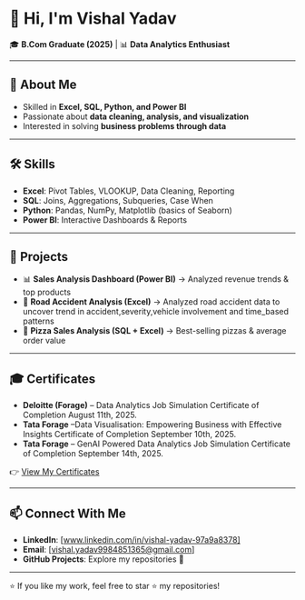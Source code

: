 # 👋 Hi, I'm Vishal Yadav  

🎓 **B.Com Graduate (2025)** | 📊 **Data Analytics Enthusiast**  

---

## 🚀 About Me  
- Skilled in **Excel, SQL, Python, and Power BI**  
- Passionate about **data cleaning, analysis, and visualization**  
- Interested in solving **business problems through data**  

---

## 🛠️ Skills  
- **Excel**: Pivot Tables, VLOOKUP, Data Cleaning, Reporting  
- **SQL**: Joins, Aggregations, Subqueries, Case When  
- **Python**: Pandas, NumPy, Matplotlib (basics of Seaborn)  
- **Power BI**: Interactive Dashboards & Reports  

---

## 📂 Projects  
- 📊 **Sales Analysis Dashboard (Power BI)** → Analyzed revenue trends & top products 
- 👥 **Road Accident Analysis (Excel)** → Analyzed road accident data to uncover trend in accident,severity,vehicle involvement and time_based patterns  
- 🍕 **Pizza Sales Analysis (SQL + Excel)** → Best-selling pizzas & average order value  

---

## 🎓 Certificates  
- **Deloitte (Forage)** – Data Analytics Job Simulation
Certificate of Completion
August 11th, 2025.  
- **Tata Forage** –Data Visualisation: Empowering Business
with Effective Insights
Certificate of Completion
September 10th, 2025.
 - **Tata Forage** –  GenAI Powered Data Analytics Job Simulation
Certificate of Completion
September 14th, 2025.

👉 [View My Certificates](https://github.com/Vishal1365/Certificates)  

---

## 📫 Connect With Me  
- **LinkedIn**: [www.linkedin.com/in/vishal-yadav-97a9a8378]  
- **Email**: [vishal.yadav9984851365@gmail.com]  
- **GitHub Projects**: Explore my repositories 🚀  

---

⭐ If you like my work, feel free to star ⭐ my repositories!
